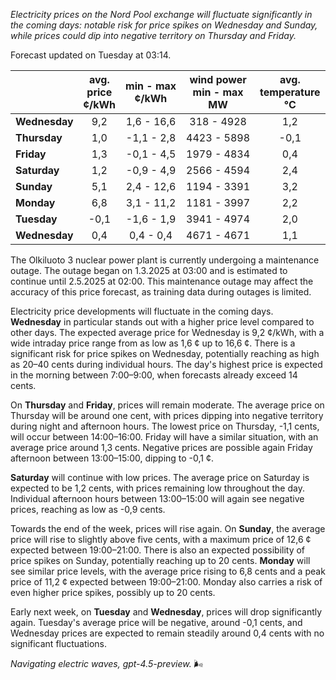 *Electricity prices on the Nord Pool exchange will fluctuate significantly in the coming days: notable risk for price spikes on Wednesday and Sunday, while prices could dip into negative territory on Thursday and Friday.*

Forecast updated on Tuesday at 03:14.

|              | avg.<br>price<br>¢/kWh | min - max<br>¢/kWh | wind power<br>min - max<br>MW | avg.<br>temperature<br>°C |
|:-------------|:----------------------:|:------------------:|:-----------------------------:|:-------------------------:|
| **Wednesday**    |          9,2           |     1,6 - 16,6     |          318 - 4928          |            1,2            |
| **Thursday**     |          1,0           |    -1,1 - 2,8      |         4423 - 5898          |           -0,1            |
| **Friday**       |          1,3           |    -0,1 - 4,5      |         1979 - 4834          |            0,4            |
| **Saturday**     |          1,2           |    -0,9 - 4,9      |         2566 - 4594          |            2,4            |
| **Sunday**       |          5,1           |     2,4 - 12,6     |         1194 - 3391          |            3,2            |
| **Monday**       |          6,8           |     3,1 - 11,2     |         1181 - 3997          |            2,2            |
| **Tuesday**      |          -0,1          |    -1,6 - 1,9      |         3941 - 4974          |            2,0            |
| **Wednesday**    |          0,4           |     0,4 - 0,4      |         4671 - 4671          |            1,1            |

The Olkiluoto 3 nuclear power plant is currently undergoing a maintenance outage. The outage began on 1.3.2025 at 03:00 and is estimated to continue until 2.5.2025 at 02:00. This maintenance outage may affect the accuracy of this price forecast, as training data during outages is limited.

Electricity price developments will fluctuate in the coming days. **Wednesday** in particular stands out with a higher price level compared to other days. The expected average price for Wednesday is 9,2 ¢/kWh, with a wide intraday price range from as low as 1,6 ¢ up to 16,6 ¢. There is a significant risk for price spikes on Wednesday, potentially reaching as high as 20–40 cents during individual hours. The day's highest price is expected in the morning between 7:00–9:00, when forecasts already exceed 14 cents.

On **Thursday** and **Friday**, prices will remain moderate. The average price on Thursday will be around one cent, with prices dipping into negative territory during night and afternoon hours. The lowest price on Thursday, -1,1 cents, will occur between 14:00–16:00. Friday will have a similar situation, with an average price around 1,3 cents. Negative prices are possible again Friday afternoon between 13:00–15:00, dipping to -0,1 ¢.

**Saturday** will continue with low prices. The average price on Saturday is expected to be 1,2 cents, with prices remaining low throughout the day. Individual afternoon hours between 13:00–15:00 will again see negative prices, reaching as low as -0,9 cents.

Towards the end of the week, prices will rise again. On **Sunday**, the average price will rise to slightly above five cents, with a maximum price of 12,6 ¢ expected between 19:00–21:00. There is also an expected possibility of price spikes on Sunday, potentially reaching up to 20 cents. **Monday** will see similar price levels, with the average price rising to 6,8 cents and a peak price of 11,2 ¢ expected between 19:00–21:00. Monday also carries a risk of even higher price spikes, possibly up to 20 cents.

Early next week, on **Tuesday** and **Wednesday**, prices will drop significantly again. Tuesday's average price will be negative, around -0,1 cents, and Wednesday prices are expected to remain steadily around 0,4 cents with no significant fluctuations.

*Navigating electric waves, gpt-4.5-preview.* 🌬️
